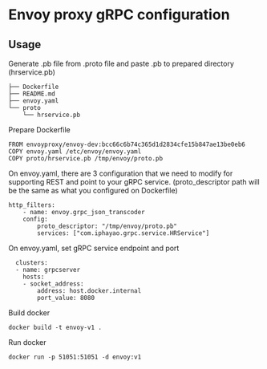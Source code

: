 # Envoy proxy gRPC configuration

## Usage


Generate .pb file from .proto file and paste .pb to prepared directory
(hrservice.pb)

```
├── Dockerfile
├── README.md
├── envoy.yaml
└── proto
    └── hrservice.pb
```

Prepare Dockerfile

```
FROM envoyproxy/envoy-dev:bcc66c6b74c365d1d2834cfe15b847ae13be0eb6
COPY envoy.yaml /etc/envoy/envoy.yaml
COPY proto/hrservice.pb /tmp/envoy/proto.pb
```

On envoy.yaml, there are 3 configuration that we need to modify for supporting REST and point to your gRPC service.
(proto_descriptor path will be the same as what you configured on Dockerfile)

```
http_filters:                                                         
    - name: envoy.grpc_json_transcoder
    config:
        proto_descriptor: "/tmp/envoy/proto.pb"
        services: ["com.iphayao.grpc.service.HRService"]
```

On envoy.yaml, set gRPC service endpoint and port

```
  clusters:
  - name: grpcserver
    hosts:
    - socket_address:
        address: host.docker.internal
        port_value: 8080
```

Build docker
```
docker build -t envoy-v1 . 
```

Run docker
```
docker run -p 51051:51051 -d envoy:v1


```